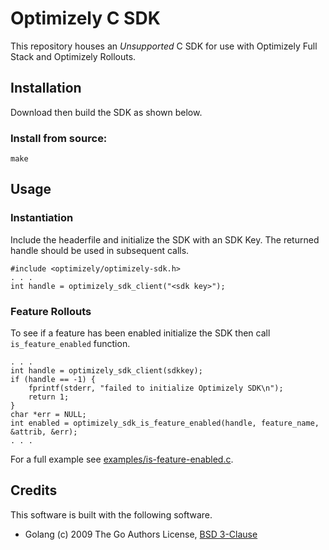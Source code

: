 # Optimizely C SDK

This repository houses an *Unsupported* C SDK for use with Optimizely Full Stack and Optimizely Rollouts.

## Installation

Download then build the SDK as shown below.

### Install from source:

```
make
```

## Usage

### Instantiation

Include the headerfile and initialize the SDK with an SDK Key. The returned handle should be used in subsequent calls.
```
#include <optimizely/optimizely-sdk.h>
. . .
int handle = optimizely_sdk_client("<sdk key>");
```

### Feature Rollouts

To see if a feature has been enabled initialize the SDK then call `is_feature_enabled` function.
```
. . .
int handle = optimizely_sdk_client(sdkkey);
if (handle == -1) {
	fprintf(stderr, "failed to initialize Optimizely SDK\n");
	return 1;
}
char *err = NULL;
int enabled = optimizely_sdk_is_feature_enabled(handle, feature_name, &attrib, &err);
. . .
```

For a full example see [examples/is-feature-enabled.c](https://github.com/optimizely/c-sdk/blob/master/examples/is-feature-enabled.c).

## Credits

This software is built with the following software.

* Golang (c) 2009 The Go Authors License, [BSD 3-Clause](https://golang.org/LICENSE)
